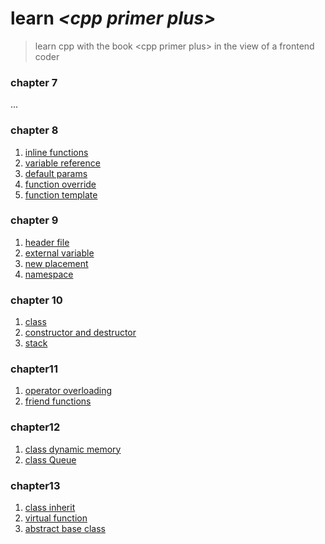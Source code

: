 # learn *\<cpp primer plus\>*

> learn cpp with the book \<cpp primer plus\> in the view of a frontend coder

### chapter 7

...

### chapter 8

1. [inline functions](./src/chapter8/1_inline_functions.cpp)
2. [variable reference](./src/chapter8/2_variable_reference.cpp)
3. [default params](./src/chapter8/3_default_params.cpp)
4. [function override](./src/chapter8/4_function_override.cpp)
5. [function template](./src/chapter8/5_function_template.cpp)

### chapter 9

1. [header file](./src/chapter9/1_using_header_file.cpp)
2. [external variable](./src/chapter9/2_use_external_variable/index.cpp)
3. [new placement](./src/chapter9/3_new_placement.cpp)
4. [namespace](./src/chapter9/4_use_namespace/index.cpp)

### chapter 10

1. [class](./src/chapter10/1_stock_class/use_stock.cpp)
2. [constructor and destructor](./src/chapter10/2_stock_class_constructed/use_stock.cpp)
3. [stack](./src/chapter10/3_stack/use_stack.cpp)

### chapter11

1. [operator overloading](./src/chapter11/1_operator_overloading/use_operator_overloading.cpp)
2. [friend functions](./src/chapter11/2_vector/use_vector.cpp)

### chapter12

1. [class dynamic memory](./src/chapter12/1_class_dynamic_memory/use_string.cpp)
2. [class Queue](./src/chapter12/2_queue/use_queue.cpp)

### chapter13

1. [class inherit](./src/chapter13/1_basic_class_inherit/use_class_player.cpp)
2. [virtual function](./src/chapter13/2_virtual_function/use_class_bank_account.cpp)
3. [abstract base class](./src/chapter13/3_abstract_base_class/)